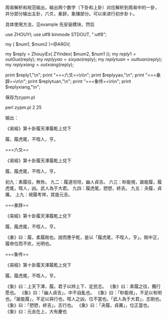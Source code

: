 周易解析和规范输出，输出两个数字（下卦和上卦）对应解析到周易中的一卦，
并分部分输出主卦，六爻，彖辞，象赚部分。可以来进行初步卦卜。

具体使用方法，见example
先安装模块，然后

use ZHOUYI;
use utf8
binmode STDOUT, ":utf8";


my ( $num1, $mum2 )=@ARGV;

my $reply = ZhouyiEx( ZYindex( $mum2, $num1 ));
my $reply1=outGua($reply);
my $replyyao=sixyao($reply);
my $replytuan=outtuan($reply);
my $replyxiang=outxiang($reply);


print $reply1,"\n";
print "===六爻==\n\n";
print $replyyao,"\n";
print "===彖辞==\n\n";
print $replytuan,"\n";
print "===象传==\n\n";
print $replyxiang,"\n";

保存为zypm.pl

perl zypm.pl 2 25

输出：


《易經》第十卦履天澤履乾上兌下

履，履虎尾，不咥人，亨。


===六爻==

《易經》第十卦履天澤履乾上兌下

履，履虎尾，不咥人，亨。

初九：素履往，無咎。
九二：履道坦坦，幽人貞吉。
六三：眇能視，跛能履，履虎尾，咥人，凶。武人為于大君。
九四：履虎尾，愬愬，終吉。
九五：夬履，貞厲。
上九：視履考祥，其旋元吉。

===彖辞==

《易經》第十卦履天澤履乾上兌下

履，履虎尾，不咥人，亨。

《彖》曰：履，柔履剛也。說而應乎乾，是以「履虎尾，不咥人，亨」。剛中正，履帝位而不疚，光明也。

===象传==

《易經》第十卦履天澤履乾上兌下

履，履虎尾，不咥人，亨。

《象》曰：上天下澤，履。君子以辨上下、定民志。
《象》曰：素履之往，獨行愿也。
《象》曰：「幽人貞吉」，中不自亂也。
《象》曰：「眇能視」，不足以有明也。「跛能履」，不足以與行也。咥人之凶，位不當也。「武人為于大君」，志剛也。
《象》曰：「愬愬，終吉」，志行也。
《象》曰：「夬履，貞厲」，位正當也。
《象》曰：元吉在上，大有慶也



